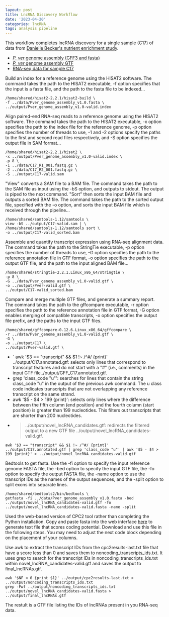 ```yaml
---
layout: post
title: LncRNA Discovery Workflow
date: '2023-04-20'
categories: lncRNA
tags: analysis pipeline
---
```


This workflow completes lncRNA discovery for a single sample (C17) of data from [Danielle Becker's nutrient enrichment study](https://github.com/hputnam/Becker_E5).

* [_P. ver_ genome assembly (GFF3 and fasta)](http://pver.reefgenomics.org/download/)
* [_P. ver_ genome assembly GTF](https://gannet.fish.washington.edu/Atumefaciens/20230127-pver-gff_to_gtf/)
* [RNA-seq data for sample C17](https://gannet.fish.washington.edu/Atumefaciens/hputnam-Becker_E5/Becker_RNASeq/data/raw/)

Build an index for a reference genome using the HISAT2 software. The command takes the path to the HISAT2 executable, -f option specifies that the input is a fasta file, and the path to the fasta file to be indexed...

```{bash hisat}
/home/shared/hisat2-2.2.1/hisat2-build \
-f ../data/Pver_genome_assembly_v1.0.fasta \
../output/Pver_genome_assembly_v1.0-valid.index
```

Align paired-end RNA-seq reads to a reference genome using the HISAT2 software. The command takes the path to the HISAT2 executable, -x option specifies the path to the index file for the reference genome, -p option specifies the number of threads to use, -1 and -2 options specify the paths to the first and second read files respectively, and -S option specifies the output file in SAM format...

```
/home/shared/hisat2-2.2.1/hisat2 \
-x ../output/Pver_genome_assembly_v1.0-valid.index \
-p 8 \
-1 ../data/C17_R1_001.fastq.gz \
-2 ../data/C17_R2_001.fastq.gz \
-S ../output/C17-valid.sam
```

"View" converts a SAM file to a BAM file. The command takes the path to the SAM file as input using the -bS option, and outputs to stdout. The output is piped to the next command. "Sort" then sorts the input BAM file and outputs a sorted BAM file. The command takes the path to the sorted output file, specified with the -o option, and sorts the input BAM file which is received through the pipeline...

```
/home/shared/samtools-1.12/samtools \
view -bS ../output/C17-valid.sam | \
/home/shared/samtools-1.12/samtools sort \
-o ../output/C17-valid_sorted.bam
```

Assemble and quantify transcript expression using RNA-seq alignment data. The command takes the path to the StringTie executable, -p option specifies the number of threads to use, -G option specifies the path to the reference annotation file in GTF format, -o option specifies the path to the output GTF file, and the path to the input aligned BAM file...

```
/home/shared/stringtie-2.2.1.Linux_x86_64/stringtie \
-p 8 \
-G ../data/Pver_genome_assembly_v1.0-valid.gtf \
-o ../output/Pver-valid.gtf \
../output/C17-valid_sorted.bam
```

Compare and merge multiple GTF files, and generate a summary report. The command takes the path to the gffcompare executable, -r option specifies the path to the reference annotation file in GTF format, -G option enables merging of compatible transcripts, -o option specifies the output file prefix, and the paths to the input GTF files.

```
/home/shared/gffcompare-0.12.6.Linux_x86_64/gffcompare \
-r ../data/Pver_genome_assembly_v1.0-valid.gtf \
-G \
-o ../output/C17 \
../output/Pver-valid.gtf \
```

* ` awk '$3 == "transcript" && $1 !~ /^#/ {print}' ../output/C17.annotated.gtf: selects only lines that correspond to transcript features and do not start with a "#" (i.e., comments) in the input GTF file../output/GFF_C17.annotated.gtf.
* grep 'class_code "u"': searches for lines that contain the string class_code "u" in the output of the previous awk command. The u class code indicates transcripts that are not overlapping any reference transcript on the same strand.
* awk '$5 - $4 > 199 {print}': selects only lines where the difference between the fifth column (end position) and the fourth column (start position) is greater than 199 nucleotides. This filters out transcripts that are shorter than 200 nucleotides.
* > ../output/novel_lncRNA_candidates.gtf: redirects the filtered output to a new GTF file ../output/novel_lncRNA_candidates-valid.gtf.

```
awk '$3 == "transcript" && $1 !~ /^#/ {print}' ../output/C17.annotated.gtf | grep 'class_code "u"' | awk '$5 - $4 > 199 {print}' > ../output/novel_lncRNA_candidates-valid.gtf
```

Bedtools to get fasta. Use the -fi option to specify the input reference genome FASTA file, the -bed option to specify the input GTF file, the -fo option to specify the output FASTA file, the -name option to use the transcript IDs as the names of the output sequences, and the -split option to split exons into separate lines.

```
/home/shared/bedtools2/bin/bedtools \
getfasta -fi ../data/Pver_genome_assembly_v1.0.fasta -bed ../output/novel_lncRNA_candidates-valid.gtf -fo ../output/novel_lncRNA_candidates-valid.fasta -name -split
```

Used the web-based version of CPC2 tool rather than completing the Python installation. Copy and paste fasta into the web interface [here](http://cpc2.gao-lab.org/) to generate text file that scores coding potential. Download and use this file in the following steps. You may need to adjust the next code block depending on the placement of your columns. 

Use awk to extract the transcript IDs from the cpc2results-last.txt file that have a score less than 0 and saves them to noncoding_transcripts_ids.txt. It uses grep to search for the transcript IDs in noncoding_transcripts_ids.txt within novel_lncRNA_candidates-valid.gtf and saves the output to final_lncRNAs.gtf.

```
awk '$NF < 0 {print $1}' ../output/cpc2results-last.txt > ../output/noncoding_transcripts_ids.txt
grep -Fwf ../output/noncoding_transcripts_ids.txt ../output/novel_lncRNA_candidates-valid.fasta > ../output/final_lncRNAs.gtf
```

The restult is a GTF file listing the IDs of lncRNAs present in you RNA-seq data.